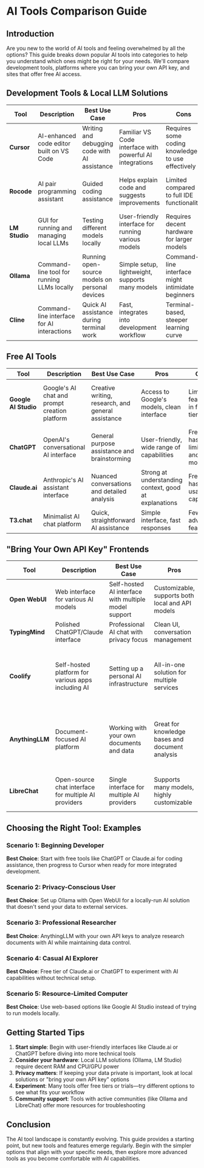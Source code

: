 # AI Tools Comparison Guide

## Introduction
Are you new to the world of AI tools and feeling overwhelmed by all the options? This guide breaks down popular AI tools into categories to help you understand which ones might be right for your needs. We'll compare development tools, platforms where you can bring your own API key, and sites that offer free AI access.

## Development Tools & Local LLM Solutions

| Tool | Description | Best Use Case | Pros | Cons | Cost |
|------|-------------|--------------|------|------|------|
| **Cursor** | AI-enhanced code editor built on VS Code | Writing and debugging code with AI assistance | Familiar VS Code interface with powerful AI integrations | Requires some coding knowledge to use effectively | Free tier available; Pro plan $20/month |
| **Rocode** | AI pair programming assistant | Guided coding assistance | Helps explain code and suggests improvements | Limited compared to full IDE functionality | Free tier with usage limits; paid plans from $10/month |
| **LM Studio** | GUI for running and managing local LLMs | Testing different models locally | User-friendly interface for running various models | Requires decent hardware for larger models | Free and open source |
| **Ollama** | Command-line tool for running LLMs locally | Running open-source models on personal devices | Simple setup, lightweight, supports many models | Command-line interface might intimidate beginners | Free and open source |
| **Cline** | Command-line interface for AI interactions | Quick AI assistance during terminal work | Fast, integrates into development workflow | Terminal-based, steeper learning curve | Free; may require API keys with usage costs |

## Free AI Tools 

| Tool | Description | Best Use Case | Pros | Cons | Cost |
|------|-------------|--------------|------|------|------|
| **Google AI Studio** | Google's AI chat and prompt creation platform | Creative writing, research, and general assistance | Access to Google's models, clean interface | Limited features in free tier | Free tier available; paid access to advanced models |
| **ChatGPT** | OpenAI's conversational AI interface | General purpose assistance and brainstorming | User-friendly, wide range of capabilities | Free tier has limitations and older model | Free tier available; Plus subscription $20/month |
| **Claude.ai** | Anthropic's AI assistant interface | Nuanced conversations and detailed analysis | Strong at understanding context, good at explanations | Free tier has usage caps | Free tier available; Pro subscription $20/month |
| **T3.chat** | Minimalist AI chat platform | Quick, straightforward AI assistance | Simple interface, fast responses | Fewer advanced features | Free with usage limits |

## "Bring Your Own API Key" Frontends

| Tool | Description | Best Use Case | Pros | Cons | Cost |
|------|-------------|--------------|------|------|------|
| **Open WebUI** | Web interface for various AI models | Self-hosted AI interface with multiple model support | Customizable, supports both local and API models | Requires setup and configuration | Free and open source + API costs |
| **TypingMind** | Polished ChatGPT/Claude interface | Professional AI chat with privacy focus | Clean UI, conversation management | Paid after trial period | $9/month + API costs |
| **Coolify** | Self-hosted platform for various apps including AI | Setting up a personal AI infrastructure | All-in-one solution for multiple services | More complex to set up and maintain | Free self-hosted; Cloud version from $5/month + API costs |
| **AnythingLLM** | Document-focused AI platform | Working with your own documents and data | Great for knowledge bases and document analysis | Requires setup and technical knowledge | Free self-hosted; Cloud option from $10/month + API costs |
| **LibreChat** | Open-source chat interface for multiple AI providers | Single interface for multiple AI providers | Supports many models, highly customizable | More technical to set up than commercial options | Free and open source + API costs |

## Choosing the Right Tool: Examples

### Scenario 1: Beginning Developer
**Best Choice**: Start with free tools like ChatGPT or Claude.ai for coding assistance, then progress to Cursor when ready for more integrated development.

### Scenario 2: Privacy-Conscious User
**Best Choice**: Set up Ollama with Open WebUI for a locally-run AI solution that doesn't send your data to external services.

### Scenario 3: Professional Researcher
**Best Choice**: AnythingLLM with your own API keys to analyze research documents with AI while maintaining data control.

### Scenario 4: Casual AI Explorer
**Best Choice**: Free tier of Claude.ai or ChatGPT to experiment with AI capabilities without technical setup.

### Scenario 5: Resource-Limited Computer
**Best Choice**: Use web-based options like Google AI Studio instead of trying to run models locally.

## Getting Started Tips

1. **Start simple**: Begin with user-friendly interfaces like Claude.ai or ChatGPT before diving into more technical tools
2. **Consider your hardware**: Local LLM solutions (Ollama, LM Studio) require decent RAM and CPU/GPU power
3. **Privacy matters**: If keeping your data private is important, look at local solutions or "bring your own API key" options
4. **Experiment**: Many tools offer free tiers or trials—try different options to see what fits your workflow
5. **Community support**: Tools with active communities (like Ollama and LibreChat) offer more resources for troubleshooting

## Conclusion

The AI tool landscape is constantly evolving. This guide provides a starting point, but new tools and features emerge regularly. Begin with the simpler options that align with your specific needs, then explore more advanced tools as you become comfortable with AI capabilities.

